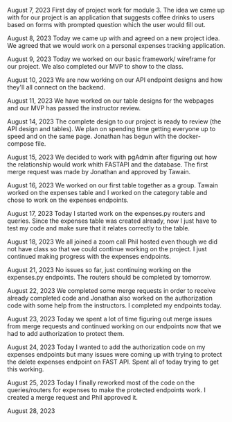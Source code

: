 August 7, 2023
First day of project work for module 3. The idea we came up with for our project is an application that suggests coffee drinks to users based on forms with prompted question which the user would fill out.

August 8, 2023
Today we came up with and agreed on a new project idea. We agreed that we would work on a personal expenses tracking application.

August 9, 2023
Today we worked on our basic framework/ wireframe for our project. We also completed our MVP to show to the class.

August 10, 2023
We are now working on our API endpoint designs and how they'll all connect on the backend. 

August 11, 2023
We have worked on our table designs for the webpages and our MVP has passed the instructor review.

August 14, 2023
The complete design to our project is ready to review (the API design and tables). We plan on spending time getting everyone up to speed and on the same page. Jonathan has begun with the docker-compose file.

August 15, 2023
We decided to work with pgAdmin after figuring out how the relationship would work whith FASTAPI and the database. The first merge request was made by Jonathan and approved by Tawain.

August 16, 2023
We worked on our first table together as a group. Tawain worked on the expenses table and I worked on the category table and chose to work on the expenses endpoints.

August 17, 2023
Today I started work on the expenses.py routers and queries. Since the expenses table was created already, now I just have to test my code and make sure that it relates correctly to the table.

August 18, 2023
We all joined a zoom call Phil hosted even though we did not have class so that we could continue working on the project. I just continued making progress with the expenses endpoints.

August 21, 2023
No issues so far, just continuing working on the expenses.py endpoints. The routers should be completed by tomorrow.

August 22, 2023
We completed some merge requests in order to receive already completed code and Jonathan also worked on the authorization code with some help from the instructors. I completed my endpoints today.

August 23, 2023
Today we spent a lot of time figuring out merge issues from merge requests and continued working on our endpoints now that we had to add authorization to protect them.

August 24, 2023
Today I wanted to add the authorization code on my expenses endpoints but many issues were coming up with trying to protect the delete expenses endpoint on FAST API. Spent all of today trying to get this working.

August 25, 2023
Today I finally reworked most of the code on the queries/routers for expenses to make the protected endpoints work. I created a merge request and Phil approved it.

August 28, 2023